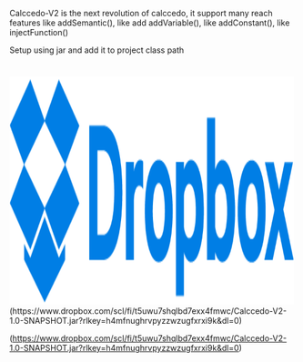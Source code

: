 Calccedo-V2 is the next revolution of calccedo, it support many reach features like addSemantic(), like add addVariable(), like addConstant(), like injectFunction()

Setup using jar and add it to project class path

# 
<img src="https://raw.githubusercontent.com/ibrahim1hero1/calccedo/Calccedo-v2/readme/images/dropbox-logo.png" data-canonical-src="https://raw.githubusercontent.com/ibrahim1hero1/calccedo/Calccedo-v2/readme/images/dropbox-logo.png" width="500" height="400" />
(https://www.dropbox.com/scl/fi/t5uwu7shqlbd7exx4fmwc/Calccedo-V2-1.0-SNAPSHOT.jar?rlkey=h4mfnughrvpyzzwzugfxrxi9k&dl=0)



(https://www.dropbox.com/scl/fi/t5uwu7shqlbd7exx4fmwc/Calccedo-V2-1.0-SNAPSHOT.jar?rlkey=h4mfnughrvpyzzwzugfxrxi9k&dl=0)




